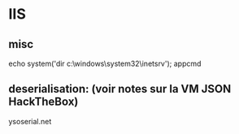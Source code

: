 # IIS

## misc
echo system('dir c:\\windows\\system32\\inetsrv');
appcmd


## deserialisation: (voir notes sur la VM JSON HackTheBox)
ysoserial.net 